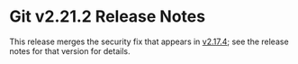 Git v2.21.2 Release Notes
=========================

This release merges the security fix that appears in [v2.17.4](2.17.4.md); see
the release notes for that version for details.
